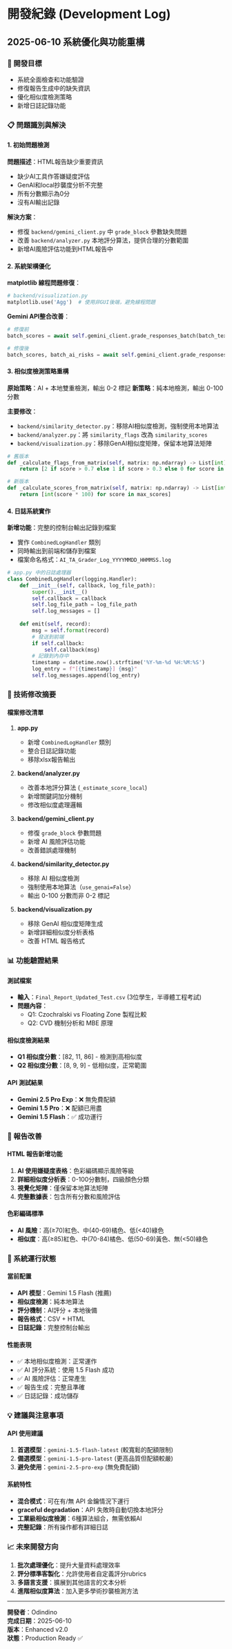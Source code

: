 # 開發紀錄 (Development Log)

## 2025-06-10 系統優化與功能重構

### 🎯 開發目標
- 系統全面檢查和功能驗證
- 修復報告生成中的缺失資訊
- 優化相似度檢測策略
- 新增日誌記錄功能

### 📋 問題識別與解決

#### 1. 初始問題檢測
**問題描述**：HTML報告缺少重要資訊
- 缺少AI工具作答嫌疑度評估
- GenAI和local抄襲度分析不完整
- 所有分數顯示為0分
- 沒有AI輸出記錄

**解決方案**：
- 修復 `backend/gemini_client.py` 中 `grade_block` 參數缺失問題
- 改善 `backend/analyzer.py` 本地評分算法，提供合理的分數範圍
- 新增AI風險評估功能到HTML報告中

#### 2. 系統架構優化

**matplotlib 線程問題修復**：
```python
# backend/visualization.py
matplotlib.use('Agg')  # 使用非GUI後端，避免線程問題
```

**Gemini API整合改善**：
```python
# 修復前
batch_scores = await self.gemini_client.grade_responses_batch(batch_texts, rubric, qid)

# 修復後  
batch_scores, batch_ai_risks = await self.gemini_client.grade_responses_batch(batch_texts, rubric, qid)
```

#### 3. 相似度檢測策略重構

**原始策略**：AI + 本地雙重檢測，輸出 0-2 標記
**新策略**：純本地檢測，輸出 0-100 分數

**主要修改**：
- `backend/similarity_detector.py`：移除AI相似度檢測，強制使用本地算法
- `backend/analyzer.py`：將 `similarity_flags` 改為 `similarity_scores`
- `backend/visualization.py`：移除GenAI相似度矩陣，保留本地算法矩陣

```python
# 舊版本
def _calculate_flags_from_matrix(self, matrix: np.ndarray) -> List[int]:
    return [2 if score > 0.7 else 1 if score > 0.3 else 0 for score in max_scores]

# 新版本  
def _calculate_scores_from_matrix(self, matrix: np.ndarray) -> List[int]:
    return [int(score * 100) for score in max_scores]
```

#### 4. 日誌系統實作

**新增功能**：完整的控制台輸出記錄到檔案
- 實作 `CombinedLogHandler` 類別
- 同時輸出到前端和儲存到檔案
- 檔案命名格式：`AI_TA_Grader_Log_YYYYMMDD_HHMMSS.log`

```python
# app.py 中的日誌處理器
class CombinedLogHandler(logging.Handler):
    def __init__(self, callback, log_file_path):
        super().__init__()
        self.callback = callback
        self.log_file_path = log_file_path
        self.log_messages = []
    
    def emit(self, record):
        msg = self.format(record)
        # 發送到前端
        if self.callback:
            self.callback(msg)
        # 記錄到內存中
        timestamp = datetime.now().strftime('%Y-%m-%d %H:%M:%S')
        log_entry = f"[{timestamp}] {msg}"
        self.log_messages.append(log_entry)
```

### 🔧 技術修改摘要

#### 檔案修改清單
1. **app.py**
   - 新增 `CombinedLogHandler` 類別
   - 整合日誌記錄功能
   - 移除xlsx報告輸出

2. **backend/analyzer.py**
   - 改善本地評分算法 (`_estimate_score_local`)
   - 新增關鍵詞加分機制
   - 修改相似度處理邏輯

3. **backend/gemini_client.py**
   - 修復 `grade_block` 參數問題
   - 新增 AI 風險評估功能
   - 改善錯誤處理機制

4. **backend/similarity_detector.py**
   - 移除 AI 相似度檢測
   - 強制使用本地算法（`use_genai=False`）
   - 輸出 0-100 分數而非 0-2 標記

5. **backend/visualization.py**
   - 移除 GenAI 相似度矩陣生成
   - 新增詳細相似度分析表格
   - 改善 HTML 報告格式

### 📊 功能驗證結果

#### 測試檔案
- **輸入**：`Final_Report_Updated_Test.csv` (3位學生，半導體工程考試)
- **問題內容**：
  - Q1: Czochralski vs Floating Zone 製程比較
  - Q2: CVD 機制分析和 MBE 原理

#### 相似度檢測結果
- **Q1 相似度分數**：[82, 11, 86] - 檢測到高相似度
- **Q2 相似度分數**：[8, 9, 9] - 低相似度，正常範圍

#### API 測試結果
- **Gemini 2.5 Pro Exp**：❌ 無免費配額
- **Gemini 1.5 Pro**：❌ 配額已用盡  
- **Gemini 1.5 Flash**：✅ 成功運行

### 🎨 報告改善

#### HTML 報告新增功能
1. **AI 使用嫌疑度表格**：色彩編碼顯示風險等級
2. **詳細相似度分析表**：0-100分數制，四級顏色分類
3. **視覺化矩陣**：僅保留本地算法矩陣
4. **完整數據表**：包含所有分數和風險評估

#### 色彩編碼標準
- **AI 風險**：高(≥70)紅色、中(40-69)橘色、低(<40)綠色
- **相似度**：高(≥85)紅色、中(70-84)橘色、低(50-69)黃色、無(<50)綠色

### 🚀 系統運行狀態

#### 當前配置
- **API 模型**：Gemini 1.5 Flash (推薦)
- **相似度檢測**：純本地算法
- **評分機制**：AI評分 + 本地後備
- **報告格式**：CSV + HTML
- **日誌記錄**：完整控制台輸出

#### 性能表現
- ✅ 本地相似度檢測：正常運作
- ✅ AI 評分系統：使用 1.5 Flash 成功
- ✅ AI 風險評估：正常產生
- ✅ 報告生成：完整且準確
- ✅ 日誌記錄：成功儲存

### 💡 建議與注意事項

#### API 使用建議
1. **首選模型**：`gemini-1.5-flash-latest` (較寬鬆的配額限制)
2. **備選模型**：`gemini-1.5-pro-latest` (更高品質但配額較嚴)
3. **避免使用**：`gemini-2.5-pro-exp` (無免費配額)

#### 系統特性
- **混合模式**：可在有/無 API 金鑰情況下運行
- **graceful degradation**：API 失敗時自動切換本地評分
- **工業級相似度檢測**：6種算法組合，無需依賴AI
- **完整記錄**：所有操作都有詳細日誌

### 📈 未來開發方向
1. **批次處理優化**：提升大量資料處理效率
2. **評分標準客製化**：允許使用者自定義評分rubrics
3. **多語言支援**：擴展到其他語言的文本分析
4. **進階相似度算法**：加入更多學術抄襲檢測方法

---

**開發者**：Odindino  
**完成日期**：2025-06-10  
**版本**：Enhanced v2.0  
**狀態**：Production Ready ✅